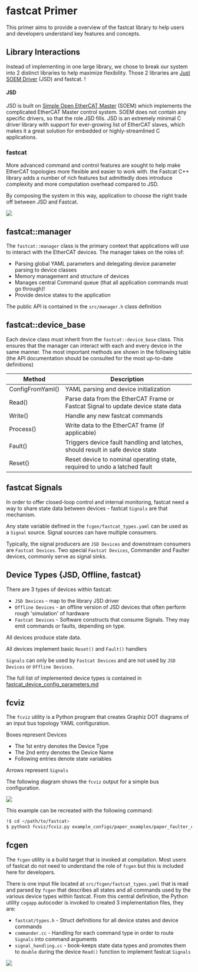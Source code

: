 # fastcat Primer

This primer aims to provide a overview of the fastcat library to help users and developers understand key features and concepts. 

## Library Interactions

Instead of implementing in one large library, we chose to break our system into 2 distinct libraries to help maximize flexibility. Those 2 libraries are [Just SOEM Driver](https://github.com/nasa-jpl/jsd) (JSD) and fastcat. !

#### JSD 

JSD is built on [Simple Open EtherCAT Master](https://github.com/OpenEtherCATsociety/SOEM) (SOEM) which implements the complicated EtherCAT Master control system. SOEM does not contain any specific drivers, so that the role JSD fills. JSD is an extremely minimal C driver library with support for ever-growing list of EtherCAT slaves, which makes it a great solution for embedded or highly-streamlined C applications. 

### fastcat

More advanced command and control features are sought to help make EtherCAT topologies more flexible and easier to work with. the Fastcat C++ library adds a number of rich features but admittedly does introduce complexity and more computation overhead compared to JSD.

By composing the system in this way, application to choose the right trade off between JSD and Fastcat. 



![](img/library_interactions.png)

## fastcat::manager

The `fastcat::manager` class is the primary context that applications will use to interact with the EtherCAT devices. The manager takes on the roles of:

* Parsing global YAML parameters and delegating device parameter parsing to device classes
* Memory management and structure of devices
* Manages central Command queue (that all application commands must go through)!
* Provide device states to the application

The public API is contained in the `src/manager.h` class definition

## fastcat::device_base

Each device class must inherit from the `fastcat::device_base` class. This ensures that the manager can interact with each and every device in the same manner. The most important methods are shown in the following table (the API documentation should be consulted for the most up-to-date definitions)

| Method           | Description                                                  |
| ---------------- | ------------------------------------------------------------ |
| ConfigFromYaml() | YAML parsing and device initialization                       |
| Read()           | Parse data from the EtherCAT Frame or Fastcat Signal to update device state data |
| Write()          | Handle any new fastcat commands                              |
| Process()        | Write data to the EtherCAT frame (if applicable)             |
| Fault()          | Triggers device fault handling and latches, should result in safe device state |
| Reset()          | Reset device to nominal operating state, required to undo a latched fault |

## fastcat Signals

In order to offer closed-loop control and internal monitoring, fastcat need a way to share state data between devices - fastcat `Signals` are that mechanism. 

Any state variable defined in the `fcgen/fastcat_types.yaml` can be used as a `Signal` source. Signal sources can have multiple consumers. 

Typically, the signal producers are `JSD Devices` and downstream consumers are `Fastcat Devices`. Two special `Fastcat Devices`,  Commander and Faulter devices, commonly serve as signal sinks. 

## Device Types {JSD, Offline, fastcat}

There are 3 types of devices within fastcat:

* `JSD Devices` - map to the library JSD driver
* `Offline Devices` - an offline version of JSD devices that often perform rough 'simulation' of hardware 
* `Fastcat Devices` -  Software constructs that consume Signals. They may emit commands or faults, depending on type. 

All devices produce state data. 

All devices implement basic `Reset()` and `Fault()` handlers

`Signals` can only be used by `Fastcat Devices` and are not used by `JSD Devices` or `Offline Devices`.

The full list of implemented device types is contained in [fastcat_device_config_parameters.md](fastcat_device_config_parameters.md)

## fcviz

The `fcviz` utility is a Python program that creates Graphiz DOT diagrams of an input bus topology YAML configuration. 

Boxes represent Devices

* The 1st entry denotes the Device Type
* The 2nd entry denotes the Device Name
* Following entries denote state variables 

Arrows represent `Signals` 

The following diagram shows the `fcviz` output for a simple bus configuration. 



![](img/fcviz.png)

This example can be recreated with the following command:

``` bash
!$ cd </path/to/fastcat>
$ python3 fcviz/fcviz.py example_configs/paper_examples/paper_faulter_config.yaml
```



## fcgen

The `fcgen` utility is a build target that is invoked at compilation. Most users of fastcat do not need to understand the role of `fcgen` but this is included here for developers.

There is one input file located at `src/fcgen/fastcat_types.yaml` that is read and parsed by `fcgen` that describes all states and all commands used by the various device types within fastcat. From this central definition, the Python utility `cogapp`  autocoder is invoked to created 3 implementation files, they are:

* `fastcat/types.h` - Struct definitions for all device states and device commands
* `commander.cc` - Handling for each command type in order to route `Signals` into command arguments
* `signal_handling.cc` - book-keeps state data types and promotes them to `double` during the device `Read()` function to implement fastcat `Signals`

![](img/fcgen.png)